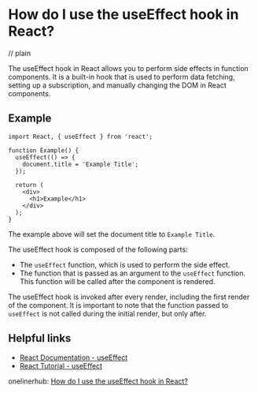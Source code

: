# How do I use the useEffect hook in React?
// plain

The useEffect hook in React allows you to perform side effects in function components. It is a built-in hook that is used to perform data fetching, setting up a subscription, and manually changing the DOM in React components.

## Example

```
import React, { useEffect } from 'react';

function Example() {
  useEffect(() => {
    document.title = 'Example Title';
  });

  return (
    <div>
      <h1>Example</h1>
    </div>
  );
}
```

The example above will set the document title to `Example Title`.

The useEffect hook is composed of the following parts:

- The `useEffect` function, which is used to perform the side effect.
- The function that is passed as an argument to the `useEffect` function. This function will be called after the component is rendered.

The useEffect hook is invoked after every render, including the first render of the component. It is important to note that the function passed to `useEffect` is not called during the initial render, but only after.

## Helpful links
- [React Documentation - useEffect](https://reactjs.org/docs/hooks-reference.html#useeffect)
- [React Tutorial - useEffect](https://reactjs.org/tutorial/tutorial.html#using-hooks)

onelinerhub: [How do I use the useEffect hook in React?](https://onelinerhub.com/reactjs/how-do-i-use-the-useeffect-hook-in-react)
